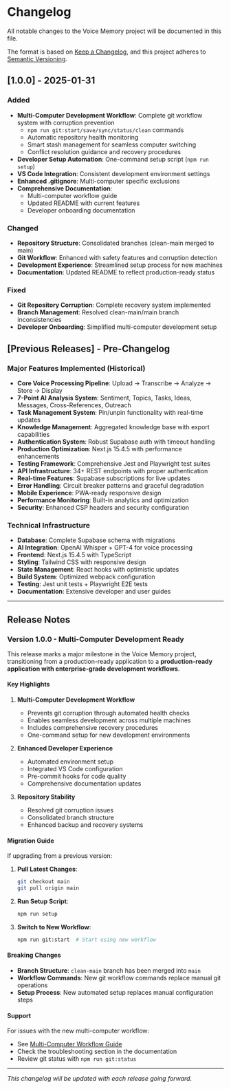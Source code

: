# Changelog

All notable changes to the Voice Memory project will be documented in this file.

The format is based on [Keep a Changelog](https://keepachangelog.com/en/1.0.0/),
and this project adheres to [Semantic Versioning](https://semver.org/spec/v2.0.0.html).

## [1.0.0] - 2025-01-31

### Added
- **Multi-Computer Development Workflow**: Complete git workflow system with corruption prevention
  - `npm run git:start/save/sync/status/clean` commands
  - Automatic repository health monitoring
  - Smart stash management for seamless computer switching
  - Conflict resolution guidance and recovery procedures
- **Developer Setup Automation**: One-command setup script (`npm run setup`)
- **VS Code Integration**: Consistent development environment settings
- **Enhanced .gitignore**: Multi-computer specific exclusions
- **Comprehensive Documentation**: 
  - Multi-computer workflow guide
  - Updated README with current features
  - Developer onboarding documentation

### Changed
- **Repository Structure**: Consolidated branches (clean-main merged to main)
- **Git Workflow**: Enhanced with safety features and corruption detection
- **Development Experience**: Streamlined setup process for new machines
- **Documentation**: Updated README to reflect production-ready status

### Fixed
- **Git Repository Corruption**: Complete recovery system implemented
- **Branch Management**: Resolved clean-main/main branch inconsistencies
- **Developer Onboarding**: Simplified multi-computer development setup

## [Previous Releases] - Pre-Changelog

### Major Features Implemented (Historical)
- **Core Voice Processing Pipeline**: Upload → Transcribe → Analyze → Store → Display
- **7-Point AI Analysis System**: Sentiment, Topics, Tasks, Ideas, Messages, Cross-References, Outreach
- **Task Management System**: Pin/unpin functionality with real-time updates
- **Knowledge Management**: Aggregated knowledge base with export capabilities
- **Authentication System**: Robust Supabase auth with timeout handling
- **Production Optimization**: Next.js 15.4.5 with performance enhancements
- **Testing Framework**: Comprehensive Jest and Playwright test suites
- **API Infrastructure**: 34+ REST endpoints with proper authentication
- **Real-time Features**: Supabase subscriptions for live updates
- **Error Handling**: Circuit breaker patterns and graceful degradation
- **Mobile Experience**: PWA-ready responsive design
- **Performance Monitoring**: Built-in analytics and optimization
- **Security**: Enhanced CSP headers and security configuration

### Technical Infrastructure
- **Database**: Complete Supabase schema with migrations
- **AI Integration**: OpenAI Whisper + GPT-4 for voice processing
- **Frontend**: Next.js 15.4.5 with TypeScript
- **Styling**: Tailwind CSS with responsive design
- **State Management**: React hooks with optimistic updates
- **Build System**: Optimized webpack configuration
- **Testing**: Jest unit tests + Playwright E2E tests
- **Documentation**: Extensive developer and user guides

---

## Release Notes

### Version 1.0.0 - Multi-Computer Development Ready

This release marks a major milestone in the Voice Memory project, transitioning from a production-ready application to a **production-ready application with enterprise-grade development workflows**.

#### Key Highlights

1. **Multi-Computer Development Workflow**
   - Prevents git corruption through automated health checks
   - Enables seamless development across multiple machines
   - Includes comprehensive recovery procedures
   - One-command setup for new development environments

2. **Enhanced Developer Experience**
   - Automated environment setup
   - Integrated VS Code configuration
   - Pre-commit hooks for code quality
   - Comprehensive documentation updates

3. **Repository Stability**
   - Resolved git corruption issues
   - Consolidated branch structure
   - Enhanced backup and recovery systems

#### Migration Guide

If upgrading from a previous version:

1. **Pull Latest Changes**:
   ```bash
   git checkout main
   git pull origin main
   ```

2. **Run Setup Script**:
   ```bash
   npm run setup
   ```

3. **Switch to New Workflow**:
   ```bash
   npm run git:start  # Start using new workflow
   ```

#### Breaking Changes

- **Branch Structure**: `clean-main` branch has been merged into `main`
- **Workflow Commands**: New git workflow commands replace manual git operations
- **Setup Process**: New automated setup replaces manual configuration steps

#### Support

For issues with the new multi-computer workflow:
- See [Multi-Computer Workflow Guide](docs/MULTI_COMPUTER_WORKFLOW.md)
- Check the troubleshooting section in the documentation
- Review git status with `npm run git:status`

---

*This changelog will be updated with each release going forward.*